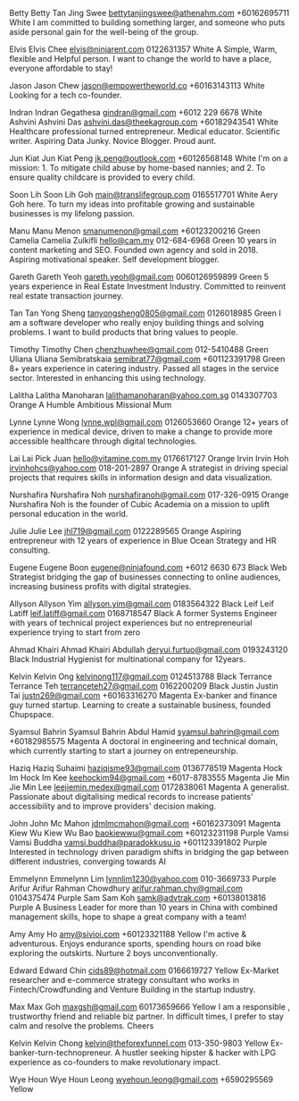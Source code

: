 Betty
Betty Tan Jing Swee
bettytanjingswee@athenahm.com
+60162695711 White
I am committed to building something larger, and someone who puts aside personal gain for the well-being of the group.

Elvis
Elvis Chee
elvis@ninjarent.com
0122631357 White
A Simple, Warm, flexible and Helpful person. I want to change the world to have a place, everyone affordable to stay!

Jason
Jason Chew
jason@empowertheworld.co
+60163143113 White
Looking for a tech co-founder.

Indran
Indran Gegathesa
gindran@gmail.com
+6012 229 6678 White
Ashvini
Ashvini Das
ashvini.das@theekagroup.com
+60182943541 White
Healthcare professional turned entrepreneur. Medical educator. Scientific writer. Aspiring Data Junky. Novice Blogger. Proud aunt.

Jun Kiat
Jun Kiat Peng
jk.peng@outlook.com
+60126568148 White
I'm on a mission: 1. To mitigate child abuse by home-based nannies; and 2. To ensure quality childcare is provided to every child.

Soon Lih
Soon Lih Goh
main@translifegroup.com
0165517701 White
Aery Goh here. To turn my ideas into profitable growing and sustainable businesses is my lifelong passion.

Manu
Manu Menon
smanumenon@gmail.com
+60123200216 Green
Camelia
Camelia Zulkifli
hello@cam.my
012-684-6968 Green
10 years in content marketing and SEO. Founded own agency and sold in 2018. Aspiring motivational speaker. Self development blogger.

Gareth
Gareth Yeoh
gareth.yeoh@gmail.com
0060126959899 Green
5 years experience in Real Estate Investment Industry. Committed to reinvent real estate transaction journey.

Tan
Tan Yong Sheng
tanyongsheng0805@gmail.com
0126018985 Green
I am a software developer who really enjoy building things and solving problems. I want to build products that bring values to people.

Timothy
Timothy Chen
chenzhuwhee@gmail.com
012-5410488 Green
Uliana
Uliana Semibratskaia
semibrat77@gmail.com
+601123391798 Green
8+ years experience in catering industry. Passed all stages in the service sector. Interested in enhancing this using technology.

Lalitha
Lalitha Manoharan
lalithamanoharan@yahoo.com.sg
0143307703 Orange
A Humble Ambitious Missional Mum

Lynne
Lynne Wong
lynne.wpl@gmail.com
0126053660 Orange
12+ years of experience in medical device, driven to make a change to provide more accessible healthcare through digital technologies.

Lai
Lai Pick Juan
hello@vitamine.com.my
0176617127 Orange
Irvin
Irvin Hoh
irvinhohcs@yahoo.com
018-201-2897 Orange
A strategist in driving special projects that requires skills in information design and data visualization.

Nurshafira
Nurshafira Noh
nurshafiranoh@gmail.com
017-326-0915 Orange
Nurshafira Noh is the founder of Cubic Academia on a mission to uplift personal education in the world.

Julie
Julie Lee
jhl719@gmail.com
0122289565 Orange
Aspiring entrepreneur with 12 years of experience in Blue Ocean Strategy and HR consulting.

Eugene
Eugene Boon
eugene@ninjafound.com
+6012 6630 673 Black
Web Strategist bridging the gap of businesses connecting to online audiences, increasing business profits with digital strategies.

Allyson
Allyson Yim
allyson.yim@gmail.com
0183564322 Black
Leif
Leif Latiff
leif.latiff@gmail.com
0168718547 Black
A former Systems Engineer with years of technical project experiences but no entrepreneurial experience trying to start from zero

Ahmad Khairi
Ahmad Khairi Abdullah
deryui.furtuo@gmail.com
0193243120 Black
Industrial Hygienist for multinational company for 12years.

Kelvin
Kelvin Ong
kelvinong117@gmail.com
0124513788 Black
Terrance
Terrance Teh
terranceteh27@gmail.com
0162200209 Black
Justin
Justin Tai
justn269@gmail.com
+60163316270 Magenta
Ex-banker and finance guy turned startup. Learning to create a sustainable business, founded Chupspace.

Syamsul Bahrin
Syamsul Bahrin Abdul Hamid
syamsul.bahrin@gmail.com
+60182985575 Magenta
A doctoral in engineering and technical domain, which currently starting to start a journey on entrepeneurship.

Haziq
Haziq Suhaimi
haziqisme93@gmail.com
0136778519 Magenta
Hock Im
Hock Im Kee
keehockim94@gmail.com
+6017-8783555 Magenta
Jie Min
Jie Min Lee
leejiemin.medex@gmail.com
0172838061 Magenta
A generalist. Passionate about digitalising medical records to increase patients' accessibility and to improve providers' decision making.

John
John Mc Mahon
jdmlmcmahon@gmail.com
+60162373091 Magenta
Kiew Wu
Kiew Wu Bao
baokiewwu@gmail.com
+60123231198 Purple
Vamsi
Vamsi Buddha
vamsi.buddha@paradokkusu.io
+601123391802 Purple
Interested in technology driven paradigm shifts in bridging the gap between different industries, converging towards AI

Emmelynn
Emmelynn Lim
lynnlim1230@yahoo.com
010-3669733 Purple
Arifur
Arifur Rahman Chowdhury
arifur.rahman.chy@gmail.com
0104375474 Purple
Sam
Sam Koh
samk@advtrak.com
+60138013816 Purple
A Business Leader for more than 10 years in China with combined management skills, hope to shape a great company with a team!

Amy
Amy Ho
amy@sivioi.com
+60123321188 Yellow
I'm active & adventurous. Enjoys endurance sports, spending hours on road bike exploring the outskirts. Nurture 2 boys unconventionally.

Edward
Edward Chin
cids89@hotmail.com
0166619727 Yellow
Ex-Market researcher and e-commerce strategy consultant who works in Fintech/Crowdfunding and Venture Building in the startup industry.

Max
Max Goh
maxgsh@gmail.com
60173659666 Yellow
I am a responsible , trustworthy friend and reliable biz partner. In difficult times, I prefer to stay calm and resolve the problems. Cheers

Kelvin
Kelvin Chong
kelvin@theforexfunnel.com
013-350-9803 Yellow
Ex-banker-turn-technopreneur. A hustler seeking hipster & hacker with LPG experience as co-founders to make revolutionary impact.

Wye Houn
Wye Houn Leong
wyehoun.leong@gmail.com
+6590295569 Yellow
